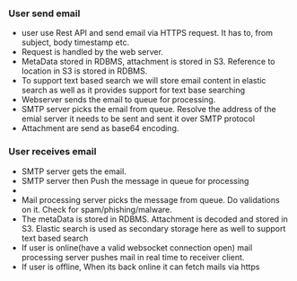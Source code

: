 ### User send email
- user use Rest API and send email via HTTPS request. It has to, from subject, body timestamp etc.
- Request is handled by the web server.
- MetaData stored in RDBMS, attachment is stored in S3. Reference to location in S3 is stored in RDBMS.
- To support text based search we will store email content in elastic search as well as it provides support for text base searching
- Webserver sends the email to queue for processing.
- SMTP server picks the email from queue. Resolve the address of the emial server it needs to be sent and sent it over SMTP protocol
- Attachment are send as base64 encoding.

### User receives email
- SMTP server gets the email.
- SMTP server then Push the message in queue for processing
- 
- Mail processing server picks the message from queue. Do validations on it. Check for spam/phishing/malware.
- The metaData is stored in RDBMS. Attachment is decoded and stored in S3. Elastic search is used as secondary storage here as well to support text based search
- If user is online(have a valid websocket connection open) mail processing server pushes mail in real time to receiver client.
- If user is offline, When its back online it can fetch mails via https 
